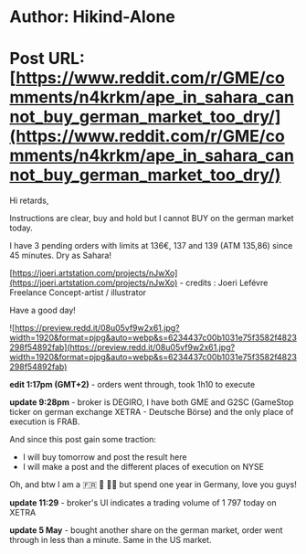 # Author: Hikind-Alone
# Post URL: [https://www.reddit.com/r/GME/comments/n4krkm/ape_in_sahara_cannot_buy_german_market_too_dry/](https://www.reddit.com/r/GME/comments/n4krkm/ape_in_sahara_cannot_buy_german_market_too_dry/)


Hi retards,

Instructions are clear, buy and hold but I cannot BUY on the german market today.

I have 3 pending orders with limits at 136€, 137 and 139 (ATM 135,86) since 45 minutes. Dry as Sahara!

[https://joeri.artstation.com/projects/nJwXo](https://joeri.artstation.com/projects/nJwXo) \- credits : Joeri Lefévre Freelance Concept-artist / illustrator

Have a good day!

![https://preview.redd.it/08u05vf9w2x61.jpg?width=1920&format=pjpg&auto=webp&s=6234437c00b1031e75f3582f4823298f54892fab](https://preview.redd.it/08u05vf9w2x61.jpg?width=1920&format=pjpg&auto=webp&s=6234437c00b1031e75f3582f4823298f54892fab)

**edit 1:17pm (GMT+2)** \- orders went through, took 1h10 to execute

**update 9:28pm** \- broker is DEGIRO, I have both GME and G2SC (GameStop ticker on german exchange XETRA - Deutsche Börse) and the only place of execution is FRAB.

And since this post gain some traction:

* I will buy tomorrow and post the result here
* I will make a post and the different places of execution on NYSE

Oh, and btw I am a  🇫🇷 🥖 🍷🦍 but spend one year in Germany, love you guys!

**update 11:29** \- broker's UI indicates a trading volume of 1 797 today on XETRA

**update 5 May** \- bought another share on the german market, order went through in less than a minute. Same in the US market.